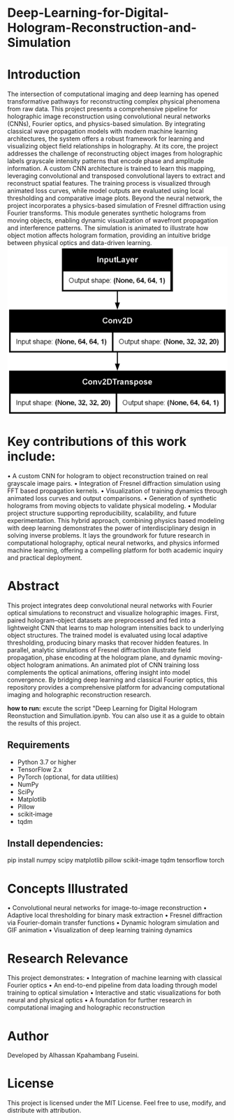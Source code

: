 # Deep-Learning-for-Digital-Hologram-Reconstruction-and-Simulation
#  Introduction
The intersection of computational imaging and deep learning has opened transformative pathways for reconstructing complex physical phenomena from raw data. This project presents a comprehensive pipeline for holographic image reconstruction using convolutional neural networks (CNNs), Fourier optics, and physics-based simulation. By integrating classical wave propagation models with modern machine learning architectures, the system offers a robust framework for learning and visualizing object field relationships in holography.
At its core, the project addresses the challenge of reconstructing object images from holographic labels grayscale intensity patterns that encode phase and amplitude information. A custom CNN architecture is trained to learn this mapping, leveraging convolutional and transposed convolutional layers to extract and reconstruct spatial features. The training process is visualized through animated loss curves, while model outputs are evaluated using local thresholding and comparative image plots.
Beyond the neural network, the project incorporates a physics-based simulation of Fresnel diffraction using Fourier transforms. This module generates synthetic holograms from moving objects, enabling dynamic visualization of wavefront propagation and interference patterns. The simulation is animated to illustrate how object motion affects hologram formation, providing an intuitive bridge between physical optics and data-driven learning.
![model plot](model.png)

# Key contributions of this work include:
• 	A custom CNN for hologram to object reconstruction trained on real grayscale image pairs.
• 	Integration of Fresnel diffraction simulation using FFT based propagation kernels.
• 	Visualization of training dynamics through animated loss curves and output comparisons.
• 	Generation of synthetic holograms from moving objects to validate physical modeling.
• 	Modular project structure supporting reproducibility, scalability, and future experimentation.
This hybrid approach, combining physics based modeling with deep learning demonstrates the power of interdisciplinary design in solving inverse problems. It lays the groundwork for future research in computational holography, optical neural networks, and physics informed machine learning, offering a compelling platform for both academic inquiry and practical deployment.

# Abstract
This project integrates deep convolutional neural networks with Fourier optical simulations to reconstruct and visualize holographic images. First, paired hologram–object datasets are preprocessed and fed into a lightweight CNN that learns to map hologram intensities back to underlying object structures. The trained model is evaluated using local adaptive thresholding, producing binary masks that recover hidden features. In parallel, analytic simulations of Fresnel diffraction illustrate field propagation, phase encoding at the hologram plane, and dynamic moving-object hologram animations. An animated plot of CNN training loss complements the optical animations, offering insight into model convergence. By bridging deep learning and classical Fourier optics, this repository provides a comprehensive platform for advancing computational imaging and holographic reconstruction research.


 **how to run:** excute the script "Deep Learning for Digital Hologram Reonstuction and Simullation.ipynb. You can also use it as a guide to obtain the results of this project.
 
## Requirements

- Python 3.7 or higher  
- TensorFlow 2.x  
- PyTorch (optional, for data utilities)  
- NumPy  
- SciPy  
- Matplotlib  
- Pillow  
- scikit‐image  
- tqdm  

## Install dependencies:

pip install numpy scipy matplotlib pillow scikit-image tqdm tensorflow torch

# Concepts Illustrated
• 	Convolutional neural networks for image-to-image reconstruction
• 	Adaptive local thresholding for binary mask extraction
• 	Fresnel diffraction via Fourier-domain transfer functions
• 	Dynamic hologram simulation and GIF animation
• 	Visualization of deep learning training dynamics

# Research Relevance
This project demonstrates:
• 	Integration of machine learning with classical Fourier optics
• 	An end-to-end pipeline from data loading through model training to optical simulation
• 	Interactive and static visualizations for both neural and physical optics
• 	A foundation for further research in computational imaging and holographic reconstruction

# Author
Developed by Alhassan Kpahambang Fuseini.

# License
This project is licensed under the MIT License. Feel free to use, modify, and distribute with attribution.
